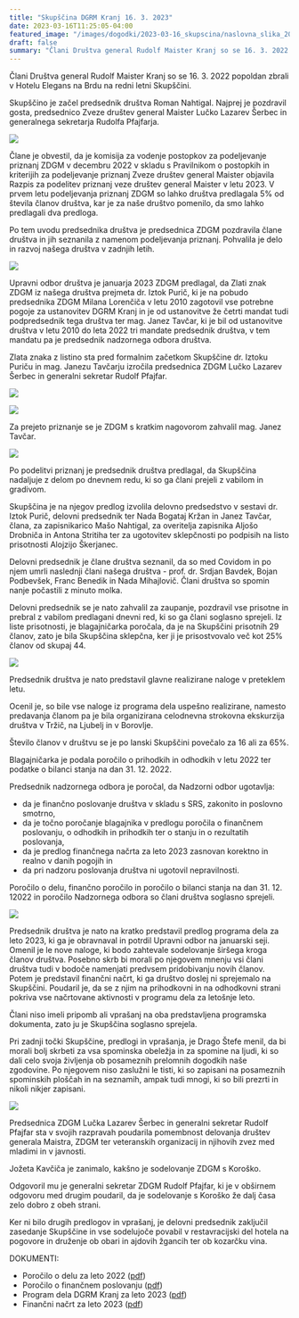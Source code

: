 ```yaml
---
title: "Skupščina DGRM Kranj 16. 3. 2023" 
date: 2023-03-16T11:25:05-04:00
featured_image: "/images/dogodki/2023-03-16_skupscina/naslovna_slika_2023-03-16_skupscina.jpeg"
draft: false
summary: "Člani Društva general Rudolf Maister Kranj so se 16. 3. 2022 popoldan zbrali v Hotelu Elegans na Brdu na redni letni Skupščini."
---
```


Člani Društva general Rudolf Maister Kranj so se 16. 3. 2022 popoldan zbrali v Hotelu Elegans na Brdu na redni letni Skupščini. 

Skupščino je začel predsednik društva Roman Nahtigal. Najprej je pozdravil gosta, predsednico Zveze društev general Maister Lučko Lazarev Šerbec in generalnega sekretarja Rudolfa Pfajfarja. 

![](/images/dogodki/2023-03-16_skupscina/2023-03-16_skupscina_1.jpeg " ")

Člane je obvestil, da je komisija za vodenje postopkov za podeljevanje priznanj  ZDGM v decembru 2022 v skladu s Pravilnikom o postopkih in kriterijih za podeljevanje priznanj Zveze društev general Maister objavila Razpis za podelitev priznanj veze društev general Maister v letu 2023. V prvem letu podeljevanja priznanj ZDGM so lahko društva predlagala 5% od števila članov društva, kar je za naše društvo pomenilo, da smo lahko predlagali dva predloga. 

Po tem uvodu predsednika društva je predsednica ZDGM pozdravila člane društva in jih seznanila z namenom podeljevanja priznanj. Pohvalila je delo in razvoj našega društva v zadnjih letih. 

![](/images/dogodki/2023-03-16_skupscina/2023-03-16_skupscina_2.jpeg " ")

Upravni odbor društva je januarja 2023 ZDGM predlagal, da Zlati znak ZDGM iz našega društva prejmeta dr. Iztok Purič, ki je na pobudo predsednika  ZDGM Milana  Lorenčiča v letu 2010 zagotovil  vse potrebne pogoje za ustanovitev DGRM Kranj in je od ustanovitve že četrti mandat tudi podpredsednik tega društva ter mag. Janez Tavčar, ki je bil od ustanovitve društva v letu 2010 do leta 2022 tri mandate predsednik društva, v tem mandatu pa je predsednik nadzornega odbora društva.  

Zlata znaka z listino sta pred formalnim začetkom Skupščine dr. Iztoku Puriču in mag. Janezu Tavčarju izročila predsednica ZDGM Lučko Lazarev Šerbec in generalni sekretar Rudolf Pfajfar.

![](/images/dogodki/2023-03-16_skupscina/2023-03-16_skupscina_3.jpeg " ")

![](/images/dogodki/2023-03-16_skupscina/2023-03-16_skupscina_4.jpeg " ")

Za prejeto priznanje se je ZDGM s kratkim nagovorom zahvalil mag. Janez Tavčar. 

![](/images/dogodki/2023-03-16_skupscina/2023-03-16_skupscina_5.jpeg " ")

Po podelitvi priznanj je predsednik društva predlagal, da Skupščina nadaljuje z delom po dnevnem redu, ki so ga člani prejeli z vabilom in gradivom. 

Skupščina je na njegov predlog izvolila delovno predsedstvo v sestavi dr. Iztok Purič, delovni predsednik ter Nada Bogataj Kržan in Janez Tavčar, člana, za zapisnikarico Mašo Nahtigal, za overitelja zapisnika Aljošo Drobniča in Antona Stritiha ter za ugotovitev sklepčnosti po podpisih na listo prisotnosti Alojzijo Škerjanec. 

Delovni predsednik je člane društva seznanil, da so med Covidom in po njem umrli naslednji člani našega društva - prof. dr. Srdjan Bavdek, Bojan Podbevšek, Franc Benedik in Nada Mihajlovič. 
Člani društva so spomin nanje počastili z minuto molka.

Delovni predsednik se je nato zahvalil za zaupanje,  pozdravil vse prisotne in prebral z vabilom predlagani dnevni red, ki so ga člani soglasno sprejeli. 
Iz liste prisotnosti, je blagajničarka poročala, da je na Skupščini prisotnih 29 članov, zato je bila Skupščina sklepčna, ker ji je prisostvovalo več kot 25% članov od skupaj 44. 

![](/images/dogodki/2023-03-16_skupscina/2023-03-16_skupscina_6.jpeg " ")

Predsednik društva je nato predstavil glavne realizirane naloge v preteklem letu. 

Ocenil je, so bile vse naloge iz programa dela uspešno realizirane, namesto predavanja članom pa je bila organizirana celodnevna strokovna ekskurzija društva v Tržič, na Ljubelj in v Borovlje. 

Število članov v društvu se je po lanski Skupščini povečalo za 16 ali za  65%.
 
Blagajničarka je podala poročilo o prihodkih in odhodkih v letu 2022 ter podatke o bilanci stanja na dan 31. 12. 2022. 

Predsednik nadzornega odbora je poročal, da Nadzorni odbor ugotavlja: 
- da je finančno poslovanje društva v skladu s SRS, zakonito in poslovno smotrno,
- da je točno poročanje blagajnika v predlogu poročila o finančnem poslovanju, o odhodkih in prihodkih ter o stanju in o rezultatih poslovanja,
- da je predlog finančnega načrta za leto 2023 zasnovan korektno in realno v danih pogojih in
- da pri nadzoru poslovanja društva ni ugotovil nepravilnosti. 

Poročilo o delu, finančno poročilo in poročilo o bilanci  stanja na dan 31. 12. 12022 in poročilo Nadzornega odbora so člani društva soglasno sprejeli.

![](/images/dogodki/2023-03-16_skupscina/2023-03-16_skupscina_7.jpeg " ")

Predsednik društva je nato na kratko predstavil predlog programa dela za leto 2023, ki ga je obravnaval in potrdil Upravni odbor na januarski seji. 
Omenil je le nove naloge, ki bodo zahtevale sodelovanje širšega kroga članov društva. Posebno skrb bi morali po njegovem mnenju vsi člani društva tudi v bodoče namenjati predvsem pridobivanju novih članov.
Potem je predstavil finančni načrt, ki ga društvo doslej ni sprejemalo na Skupščini. Poudaril je, da se z njim na prihodkovni in na odhodkovni strani pokriva vse načrtovane aktivnosti v programu dela za letošnje leto.

Člani niso imeli pripomb ali vprašanj na oba predstavljena programska dokumenta, zato ju je Skupščina soglasno sprejela.

Pri zadnji točki Skupščine, predlogi in vprašanja, je Drago Štefe menil, da bi morali bolj skrbeti za vsa spominska obeležja in za spomine na ljudi, ki so dali celo svoja življenja ob posameznih prelomnih dogodkih naše zgodovine. Po njegovem niso zaslužni le tisti, ki so zapisani na posameznih spominskih ploščah in na  seznamih, ampak tudi mnogi, ki so bili prezrti in nikoli nikjer zapisani.

![](/images/dogodki/2023-03-16_skupscina/2023-03-16_skupscina_8.jpeg " ")

Predsednica ZDGM Lučka Lazarev Šerbec in generalni sekretar Rudolf Pfajfar sta v svojih razpravah poudarila pomembnost delovanja društev generala Maistra, ZDGM ter veteranskih organizacij in njihovih zvez med mladimi in v javnosti. 

Jožeta Kavčiča je zanimalo, kakšno je sodelovanje ZDGM s Koroško. 

Odgovoril mu je generalni sekretar ZDGM Rudolf Pfajfar, ki je v obširnem odgovoru med drugim poudaril, da je sodelovanje s Koroško že dalj časa zelo dobro z obeh strani. 

Ker ni bilo drugih predlogov in vprašanj, je delovni predsednik zaključil zasedanje Skupščine in vse sodelujoče povabil v restavracijski del hotela na pogovore in druženje ob obari in ajdovih žgancih ter ob kozarčku vina.

DOKUMENTI:
- Poročilo o delu za leto 2022 ([pdf](/Porocilo-o-delu-DGRM-Kranj-v-letu-2022.pdf))
- Poročilo o finančnem poslovanju ([pdf](/Porocilo-o-prihodkih-in-odhodkih-DGRM-Kranj-v-letu-2022.pdf))
- Program dela DGRM Kranj za leto 2023 ([pdf](/Program-dela-DGRM-Kranj-za-leto-2023.pdf))
- Finančni načrt za leto 2023 ([pdf](/Financni-nacrt-DGRM-Kranj-za-leto-2023.pdf))